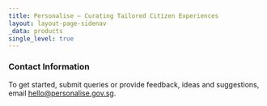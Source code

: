 ```yaml
---
title: Personalise – Curating Tailored Citizen Experiences
layout: layout-page-sidenav
_data: products
single_level: true
---
```


### Contact Information

To get started, submit queries or provide feedback, ideas and suggestions, email <hello@personalise.gov.sg>.
